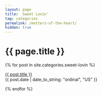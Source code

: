 ```yaml
---
layout: page
title:  Sweet Lovin'
tag: categories
permalink: /matters-of-the-heart/
hidden: true
---
```


<h1>{{ page.title }}</h1>
{% for post in site.categories.sweet-lovin %}
<p><a href="{{ post.url }}">{{ post.title }}</a><br>
<span>{{ post.date | date_to_string: "ordinal", "US" }}</span></p>
{% endfor %}